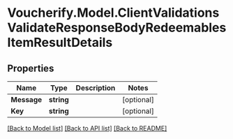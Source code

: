 # Voucherify.Model.ClientValidationsValidateResponseBodyRedeemablesItemResultDetails

## Properties

Name | Type | Description | Notes
------------ | ------------- | ------------- | -------------
**Message** | **string** |  | [optional] 
**Key** | **string** |  | [optional] 

[[Back to Model list]](../README.md#documentation-for-models) [[Back to API list]](../README.md#documentation-for-api-endpoints) [[Back to README]](../README.md)


